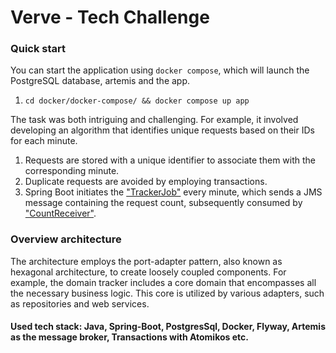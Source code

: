 # Verve - Tech Challenge 
### Quick start
You can start the application using `docker compose`, which will launch the PostgreSQL database, artemis and the app. 
1. ```cd docker/docker-compose/ && docker compose up app```

The task was both intriguing and challenging. For example, it involved developing an algorithm that identifies unique requests based on their IDs for each minute.

1. Requests are stored with a unique identifier to associate them with the corresponding minute.
2. Duplicate requests are avoided by employing transactions.
3. Spring Boot initiates the ["TrackerJob"](https://github.com/zafarius/request-logger-app/blob/main/tracker/messaging/src/main/java/app/messaging/tracker/TrackerJob.java) every minute, which sends a JMS message containing the request count, subsequently consumed by ["CountReceiver"](https://github.com/zafarius/request-logger-app/blob/main/tracker/messaging/src/main/java/app/messaging/tracker/CountReceiver.java).

### Overview architecture
The architecture employs the port-adapter pattern, also known as hexagonal architecture, to create loosely coupled components. For example, the domain tracker includes a core domain that encompasses all the necessary business logic. This core is utilized by various adapters, such as repositories and web services.

#### Used tech stack: Java, Spring-Boot, PostgresSql, Docker, Flyway, Artemis as the message broker, Transactions with Atomikos etc.
